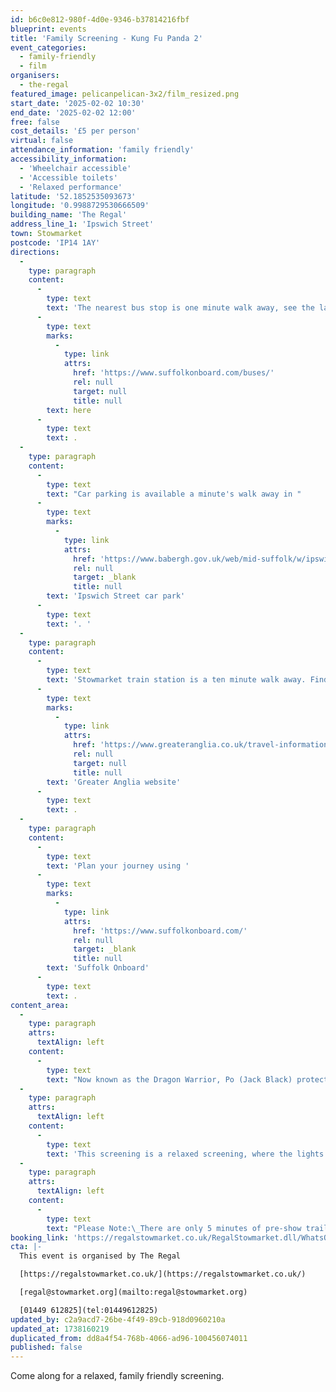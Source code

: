 ```yaml
---
id: b6c0e812-980f-4d0e-9346-b37814216fbf
blueprint: events
title: 'Family Screening - Kung Fu Panda 2'
event_categories:
  - family-friendly
  - film
organisers:
  - the-regal
featured_image: pelicanpelican-3x2/film_resized.png
start_date: '2025-02-02 10:30'
end_date: '2025-02-02 12:00'
free: false
cost_details: '£5 per person'
virtual: false
attendance_information: 'family friendly'
accessibility_information:
  - 'Wheelchair accessible'
  - 'Accessible toilets'
  - 'Relaxed performance'
latitude: '52.1852535093673'
longitude: '0.9988729530666509'
building_name: 'The Regal'
address_line_1: 'Ipswich Street'
town: Stowmarket
postcode: 'IP14 1AY'
directions:
  -
    type: paragraph
    content:
      -
        type: text
        text: 'The nearest bus stop is one minute walk away, see the latest bus timetables '
      -
        type: text
        marks:
          -
            type: link
            attrs:
              href: 'https://www.suffolkonboard.com/buses/'
              rel: null
              target: null
              title: null
        text: here
      -
        type: text
        text: .
  -
    type: paragraph
    content:
      -
        type: text
        text: "Car parking is available a minute's walk away in "
      -
        type: text
        marks:
          -
            type: link
            attrs:
              href: 'https://www.babergh.gov.uk/web/mid-suffolk/w/ipswich-street-car-park-1'
              rel: null
              target: _blank
              title: null
        text: 'Ipswich Street car park'
      -
        type: text
        text: '. '
  -
    type: paragraph
    content:
      -
        type: text
        text: 'Stowmarket train station is a ten minute walk away. Find up to date train times on the '
      -
        type: text
        marks:
          -
            type: link
            attrs:
              href: 'https://www.greateranglia.co.uk/travel-information/station-information/smk'
              rel: null
              target: null
              title: null
        text: 'Greater Anglia website'
      -
        type: text
        text: .
  -
    type: paragraph
    content:
      -
        type: text
        text: 'Plan your journey using '
      -
        type: text
        marks:
          -
            type: link
            attrs:
              href: 'https://www.suffolkonboard.com/'
              rel: null
              target: _blank
              title: null
        text: 'Suffolk Onboard'
      -
        type: text
        text: .
content_area:
  -
    type: paragraph
    attrs:
      textAlign: left
    content:
      -
        type: text
        text: "Now known as the Dragon Warrior, Po (Jack Black) protects the Valley of Peace alongside his friends and fellow kung fu masters, the Furious Five. However, a dangerous villain threatens Po's awesome new life with plans to use a secret weapon to wipe out the martial art and conquer China. In order to defeat the new enemy, Po finds he must recall his past and unlock secrets of his mysterious origins; only then will he find the strength to vanquish his foe."
  -
    type: paragraph
    attrs:
      textAlign: left
    content:
      -
        type: text
        text: 'This screening is a relaxed screening, where the lights are brighter, and the sound is lower to create a relaxed environment for the whole family to enjoy. These screenings are particularly aimed at families with SEND children.'
  -
    type: paragraph
    attrs:
      textAlign: left
    content:
      -
        type: text
        text: "Please Note:\_There are only 5 minutes of pre-show trailers, it is advisable to arrive before the time advertised."
booking_link: 'https://regalstowmarket.co.uk/RegalStowmarket.dll/WhatsOn?f=8255943'
cta: |-
  This event is organised by The Regal

  [https://regalstowmarket.co.uk/](https://regalstowmarket.co.uk/) 

  [regal@stowmarket.org](mailto:regal@stowmarket.org)

  [01449 612825](tel:01449612825)
updated_by: c2a9acd7-26be-4f49-89cb-918d0960210a
updated_at: 1738160219
duplicated_from: dd8a4f54-768b-4066-ad96-100456074011
published: false
---
```

Come along for a relaxed, family friendly screening.